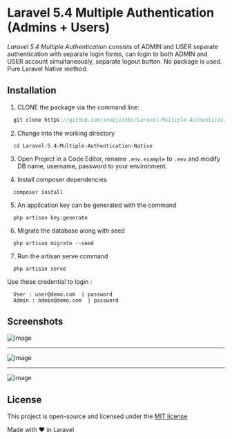 Laravel 5.4 Multiple Authentication (Admins + Users)
======================

_Laravel 5.4 Multiple Authentication_ consists of ADMIN and USER separate authentication with separate login forms, can login to both ADMIN and USER account simultaneously, separate logout button. No package is used. Pure Laravel Native method.


## Installation
1. CLONE the package via the command line:
```js
  git clone https://github.com/sreejithbs/Laravel-Multiple-Authentication-Native.git
```
2. Change into the working directory
```
  cd Laravel-5.4-Multiple-Authentication-Native
```
3. Open Project in a Code Editor, rename `.env.example` to `.env` and modify DB name, username, password to your environment.

4. Install composer dependencies
```
  composer install
```
5. An application key can be generated with the command
```
  php artisan key:generate
```
6. Migrate the database along with seed
```
  php artisan migrate --seed
```
7. Run the artisan serve command
```
  php artisan serve
```

Use these credential to login :
```
  User : user@demo.com  | password
  Admin : admin@demo.com  | password
```

## Screenshots
![image](https://user-images.githubusercontent.com/30528898/28754835-2d2f8086-756b-11e7-96b1-ab4b80a0ffe4.png)
***
![image](https://user-images.githubusercontent.com/30528898/28754841-4a21e436-756b-11e7-8ce3-b0e9f3536233.png)
***
![image](https://user-images.githubusercontent.com/30528898/28754846-62cfce6c-756b-11e7-8274-16983d5dfddc.png)


## License
This project is open-source and licensed under the [MIT license](http://opensource.org/licenses/MIT)

Made with &#10084; in Laravel
